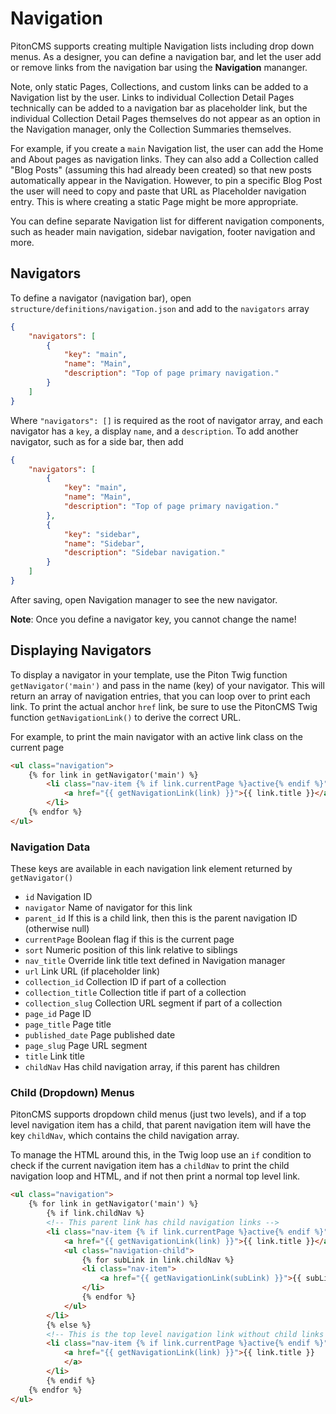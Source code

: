 # Navigation
PitonCMS supports creating multiple Navigation lists including drop down menus. As a designer, you can define a navigation bar, and let the user add or remove links from the navigation bar using the **Navigation** mananger.

Note, only static Pages, Collections, and custom links can be added to a Navigation list by the user. Links to individual Collection Detail Pages technically can be added to a navigation bar as placeholder link, but the individual Collection Detail Pages themselves do not appear as an option in the Navigation manager, only the Collection Summaries themselves.

For example, if you create a `main` Navigation list, the user can add the Home and About pages as navigation links. They can also add a Collection called "Blog Posts" (assuming this had already been created) so that new posts automatically appear in the Navigation. However, to pin a specific Blog Post the user will need to copy and paste that URL as Placeholder navigation entry. This is where creating a static Page might be more appropriate.

You can define separate Navigation list for different navigation components, such as header main navigation, sidebar navigation, footer navigation and more.

## Navigators
To define a navigator (navigation bar), open `structure/definitions/navigation.json` and add to the `navigators` array

```json
{
    "navigators": [
        {
            "key": "main",
            "name": "Main",
            "description": "Top of page primary navigation."
        }
    ]
}
```

Where `"navigators": []` is required as the root of navigator array, and each navigator has a `key`, a display `name`, and a `description`. To add another navigator, such as for a side bar, then add

```json
{
    "navigators": [
        {
            "key": "main",
            "name": "Main",
            "description": "Top of page primary navigation."
        },
        {
            "key": "sidebar",
            "name": "Sidebar",
            "description": "Sidebar navigation."
        }
    ]
}
```

After saving, open Navigation manager to see the new navigator.

**Note**: Once you define a navigator key, you cannot change the name!

## Displaying Navigators
To display a navigator in your template, use the Piton Twig function `getNavigator('main')` and pass in the name (key) of your navigator. This will return an array of navigation entries, that you can loop over to print each link. To print the actual anchor `href` link, be sure to use the PitonCMS Twig function `getNavigationLink()` to derive the correct URL.

For example, to print the main navigator with an active link class on the current page

```html
<ul class="navigation">
    {% for link in getNavigator('main') %}
        <li class="nav-item {% if link.currentPage %}active{% endif %}">
            <a href="{{ getNavigationLink(link) }}">{{ link.title }}</a>
        </li>
    {% endfor %}
</ul>
```

### Navigation Data
These keys are available in each navigation link element returned by `getNavigator()`

* `id` Navigation ID
* `navigator` Name of navigator for this link
* `parent_id` If this is a child link, then this is the parent navigation ID (otherwise null)
* `currentPage` Boolean flag if this is the current page
* `sort` Numeric position of this link relative to siblings
* `nav_title` Override link title text defined in Navigation manager
* `url` Link URL (if placeholder link)
* `collection_id` Collection ID if part of a collection
* `collection_title` Collection title if part of a collection
* `collection_slug` Collection URL segment if part of a collection
* `page_id` Page ID
* `page_title` Page title
* `published_date` Page published date
* `page_slug` Page URL segment
* `title` Link title
* `childNav` Has child navigation array, if this parent has children

### Child (Dropdown) Menus
PitonCMS supports dropdown child menus (just two levels), and if a top level navigation item has a child, that parent navigation item will have the key `childNav`, which contains the child navigation array.

To manage the HTML around this, in the Twig loop use an `if` condition to check if the current navigation item has a `childNav` to print the child navigation loop and HTML, and if not then print a normal top level link.

```html
<ul class="navigation">
    {% for link in getNavigator('main') %}
        {% if link.childNav %}
        <!-- This parent link has child navigation links -->
        <li class="nav-item {% if link.currentPage %}active{% endif %}">
            <a href="{{ getNavigationLink(link) }}">{{ link.title }}</a>
            <ul class="navigation-child">
                {% for subLink in link.childNav %}
                <li class="nav-item">
                    <a href="{{ getNavigationLink(subLink) }}">{{ subLink.title }}</a>
                </li>
                {% endfor %}
            </ul>
        </li>
        {% else %}
        <!-- This is the top level navigation link without child links -->
        <li class="nav-item {% if link.currentPage %}active{% endif %}">
            <a href="{{ getNavigationLink(link) }}">{{ link.title }}
            </a>
        </li>
        {% endif %}
    {% endfor %}
</ul>
```
